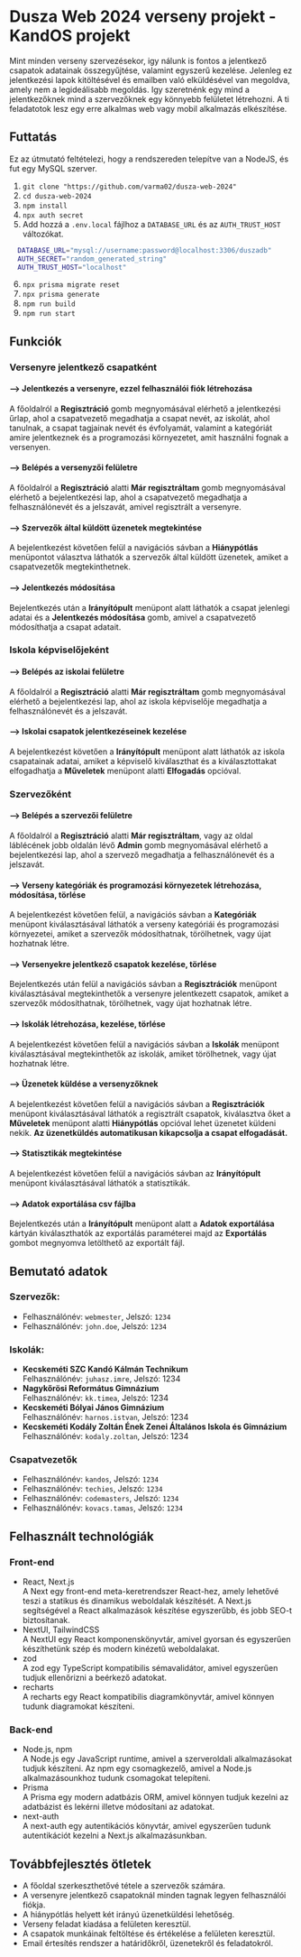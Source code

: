 # Dusza Web 2024 verseny projekt - KandOS projekt
Mint minden verseny szervezésekor, igy nálunk is fontos a jelentkező csapatok adatainak 
összegyűjtése,  valamint  egyszerű  kezelése.  Jelenleg  ez  jelentkezési  lapok  kitöltésével  és 
emailben való elküldésével van megoldva, amely nem a legideálisabb megoldás. Igy szeretnénk 
egy  mind  a  jelentkezőknek  mind  a  szervezőknek  egy  könnyebb  felületet  létrehozni. A  ti 
feladatotok lesz egy erre alkalmas web vagy mobil alkalmazás elkészítése.

## Futtatás
Ez az útmutató feltételezi, hogy a rendszereden telepítve van a NodeJS, és fut egy MySQL szerver.
  1. `git clone "https://github.com/varma02/dusza-web-2024"`
  2. `cd dusza-web-2024`
  3. `npm install`
  4. `npx auth secret`
  5. Add hozzá a `.env.local` fájlhoz a `DATABASE_URL` és az `AUTH_TRUST_HOST` változókat.
  ```sh
    DATABASE_URL="mysql://username:password@localhost:3306/duszadb"
    AUTH_SECRET="random_generated_string"
    AUTH_TRUST_HOST="localhost"
  ```
  6. `npx prisma migrate reset`
  7. `npx prisma generate`
  8. `npm run build`
  9. `npm run start`

## Funkciók
### Versenyre jelentkező csapatként
#### --> Jelentkezés a versenyre, ezzel felhasználói fiók létrehozása
A főoldalról a **Regisztráció** gomb megnyomásával elérhető a jelentkezési űrlap, ahol a csapatvezető megadhatja a csapat nevét, az iskolát, ahol tanulnak, a csapat tagjainak nevét és évfolyamát, valamint a kategóriát amire jelentkeznek és a programozási környezetet, amit használni fognak a versenyen.

#### --> Belépés a versenyzői felületre
A főoldalról a **Regisztráció** alatti **Már regisztráltam** gomb megnyomásával elérhető a bejelentkezési lap, ahol a csapatvezető megadhatja a felhasználónevét és a jelszavát, amivel regisztrált a versenyre.

#### --> Szervezők által küldött üzenetek megtekintése
A bejelentkezést követően felül a navigációs sávban a **Hiánypótlás** menüpontot választva láthatók a szervezők által küldött üzenetek, amiket a csapatvezetők megtekinthetnek.

#### --> Jelentkezés módosítása
Bejelentkezés után a **Irányítópult** menüpont alatt láthatók a csapat jelenlegi adatai és a **Jelentkezés módosítása** gomb, amivel a csapatvezető módosíthatja a csapat adatait.

### Iskola képviselőjeként
#### --> Belépés az iskolai felületre
A főoldalról a **Regisztráció** alatti **Már regisztráltam** gomb megnyomásával elérhető a bejelentkezési lap, ahol az iskola képviselője megadhatja a felhasználónevét és a jelszavát.

#### --> Iskolai csapatok jelentkezéseinek kezelése
A bejelentkezést követően a **Irányítópult** menüpont alatt láthatók az iskola csapatainak adatai, amiket a képviselő kiválaszthat és a kiválasztottakat elfogadhatja a **Műveletek** menüpont alatti **Elfogadás** opcióval.

### Szervezőként
#### --> Belépés a szervezői felületre
A főoldalról a **Regisztráció** alatti **Már regisztráltam**, vagy az oldal láblécének jobb oldalán lévő **Admin** gomb megnyomásával elérhető a bejelentkezési lap, ahol a szervező megadhatja a felhasználónevét és a jelszavát.

#### --> Verseny kategóriák és programozási környezetek létrehozása, módosítása, törlése
A bejelentkezést követően felül, a navigációs sávban a **Kategóriák** menüpont kiválasztásával láthatók a verseny kategóriái és programozási környezetei, amiket a szervezők módosíthatnak, törölhetnek, vagy újat hozhatnak létre.

#### --> Versenyekre jelentkező csapatok kezelése, törlése
Bejelentkezés után felül a navigációs sávban a **Regisztrációk** menüpont kiválasztásával megtekinthetők a versenyre jelentkezett csapatok, amiket a szervezők módosíthatnak, törölhetnek, vagy újat hozhatnak létre.

#### --> Iskolák létrehozása, kezelése, törlése
A bejelentkezést követően felül a navigációs sávban a **Iskolák** menüpont kiválasztásával megtekinthetők az iskolák, amiket törölhetnek, vagy újat hozhatnak létre.

#### --> Üzenetek küldése a versenyzőknek
A bejelentkezést követően felül a navigációs sávban a **Regisztrációk** menüpont kiválasztásával láthatók a regisztrált csapatok, kiválasztva őket a **Műveletek** menüpont alatti **Hiánypótlás** opcióval lehet üzenetet küldeni nekik. **Az üzenetküldés automatikusan kikapcsolja a csapat elfogadását.**

#### --> Statisztikák megtekintése
A bejelentkezést követően felül a navigációs sávban az **Irányítópult** menüpont kiválasztásával láthatók a statisztikák.

#### --> Adatok exportálása csv fájlba
Bejelentkezés után a **Irányítópult** menüpont alatt a **Adatok exportálása** kártyán kiválaszthatók az exportálás paraméterei majd az **Exportálás** gombot megnyomva letölthető az exportált fájl.

## Bemutató adatok
### Szervezők:
 - Felhasználónév: `webmester`, Jelszó: `1234`
 - Felhasználónév: `john.doe`, Jelszó: `1234`

### Iskolák:
  - **Kecskeméti SZC Kandó Kálmán Technikum**  
      Felhasználónév: `juhasz.imre`,
      Jelszó: 1234
  - **Nagykőrösi Református Gimnázium**  
      Felhasználónév: `kk.timea`,
      Jelszó: 1234
  - **Kecskeméti Bólyai János Gimnázium**  
      Felhasználónév: `harnos.istvan`,
      Jelszó: 1234
  - **Kecskeméti Kodály Zoltán Ének Zenei Általános Iskola és Gimnázium**  
      Felhasználónév: `kodaly.zoltan`,
      Jelszó: 1234

### Csapatvezetők
  - Felhasználónév: `kandos`, Jelszó: `1234` 
  - Felhasználónév: `techies`, Jelszó: `1234`
  - Felhasználónév: `codemasters`, Jelszó: `1234`
  - Felhasználónév: `kovacs.tamas`, Jelszó: `1234` 

## Felhasznált technológiák
### Front-end
  - React, Next.js  
    A Next egy front-end meta-keretrendszer React-hez, amely lehetővé teszi a statikus és dinamikus weboldalak készítését. A Next.js segítségével a React alkalmazások készítése egyszerűbb, és jobb SEO-t biztosítanak.
  - NextUI, TailwindCSS  
    A NextUI egy React komponenskönyvtár, amivel gyorsan és egyszerűen készíthetünk szép és modern kinézetű weboldalakat.
  - zod  
    A zod egy TypeScript kompatibilis sémavalidátor, amivel egyszerűen tudjuk ellenőrizni a beérkező adatokat.
  - recharts  
    A recharts egy React kompatibilis diagramkönyvtár, amivel könnyen tudunk diagramokat készíteni.

### Back-end
  - Node.js, npm  
    A Node.js egy JavaScript runtime, amivel a szerveroldali alkalmazásokat tudjuk készíteni. Az npm egy csomagkezelő, amivel a Node.js alkalmazásounkhoz tudunk csomagokat telepíteni.
  - Prisma  
    A Prisma egy modern adatbázis ORM, amivel könnyen tudjuk kezelni az adatbázist és lekérni illetve módosítani az adatokat.
  - next-auth  
    A next-auth egy autentikációs könyvtár, amivel egyszerűen tudunk autentikációt kezelni a Next.js alkalmazásunkban.

## Továbbfejlesztés ötletek
  - A főoldal szerkeszthetővé tétele a szervezők számára.
  - A versenyre jelentkező csapatoknál minden tagnak legyen felhasználói fiókja.
  - A hiánypótlás helyett két irányú üzenetküldési lehetőség.
  - Verseny feladat kiadása a felületen keresztül.
  - A csapatok munkáinak feltöltése és értékelése a felületen keresztül.
  - Email értesítés rendszer a határidőkről, üzenetekről és feladatokról.